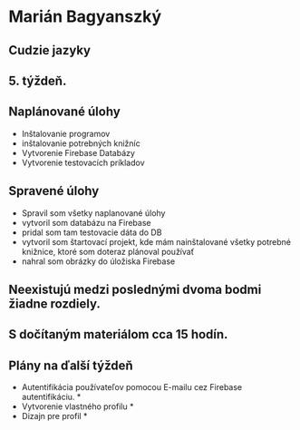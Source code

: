 # Marián Bagyanszký # 

## Cudzie jazyky ##

## 5. týždeň. ##

## Naplánované úlohy ##

* Inštalovanie programov
* inštalovanie potrebných knižníc
* Vytvorenie Firebase Databázy
* Vytvorenie testovacích príkladov

## Spravené úlohy ##

* Spravil som všetky naplanované úlohy
* vytvoril som databázu na Firebase
* pridal som tam testovacie dáta do DB
* vytvoril som štartovací projekt, kde mám nainštalované všetky potrebné knižnice, ktoré som doteraz plánoval používať
* nahral som obrázky do úložiska Firebase

## Neexistujú medzi poslednými dvoma bodmi žiadne rozdiely. ##

## S dočítaným materiálom cca 15 hodín. ##

## Plány na ďalší týždeň ##

* Autentifikácia používateľov pomocou E-mailu cez Firebase autentifikáciu. *
* Vytvorenie vlastného profilu * 
* Dizajn pre profil *
